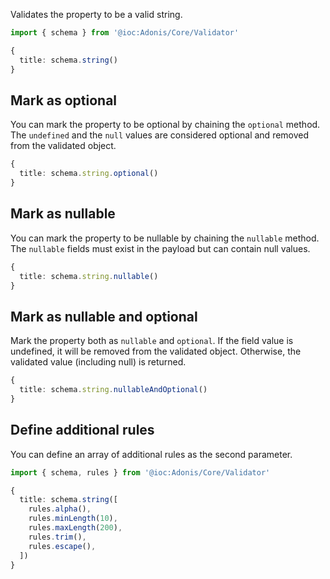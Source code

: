 Validates the property to be a valid string.

```ts
import { schema } from '@ioc:Adonis/Core/Validator'

{
  title: schema.string()
}
```

## Mark as optional
You can mark the property to be optional by chaining the `optional` method. The `undefined` and the `null` values are considered optional and removed from the validated object.

```ts
{
  title: schema.string.optional()
}
```

## Mark as nullable
You can mark the property to be nullable by chaining the `nullable` method. The `nullable` fields must exist in the payload but can contain null values.

```ts
{
  title: schema.string.nullable()
}
```

## Mark as nullable and optional
Mark the property both as `nullable` and `optional`. If the field value is undefined, it will be removed from the validated object. Otherwise, the validated value (including null) is returned.

```ts
{
  title: schema.string.nullableAndOptional()
}
```

## Define additional rules
You can define an array of additional rules as the second parameter.

```ts
import { schema, rules } from '@ioc:Adonis/Core/Validator'

{
  title: schema.string([
    rules.alpha(),
    rules.minLength(10),
    rules.maxLength(200),
    rules.trim(),
    rules.escape(),
  ])
}
```
